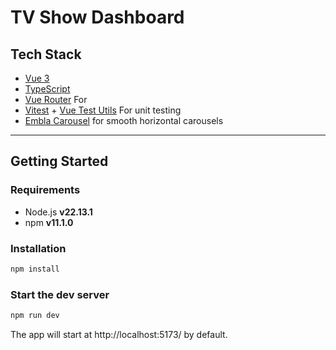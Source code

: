 # TV Show Dashboard

## Tech Stack

- [Vue 3](https://vuejs.org/)
- [TypeScript](https://www.typescriptlang.org/)
- [Vue Router](https://router.vuejs.org/) For
- [Vitest](https://vitest.dev/) + [Vue Test Utils](https://test-utils.vuejs.org/) For unit testing
- [Embla Carousel](https://www.embla-carousel.com/) for smooth horizontal carousels

---

## Getting Started

### Requirements

- Node.js **v22.13.1**
- npm **v11.1.0**

### Installation

```sh
npm install
```

### Start the dev server

```sh
npm run dev
```

The app will start at http://localhost:5173/ by default.
